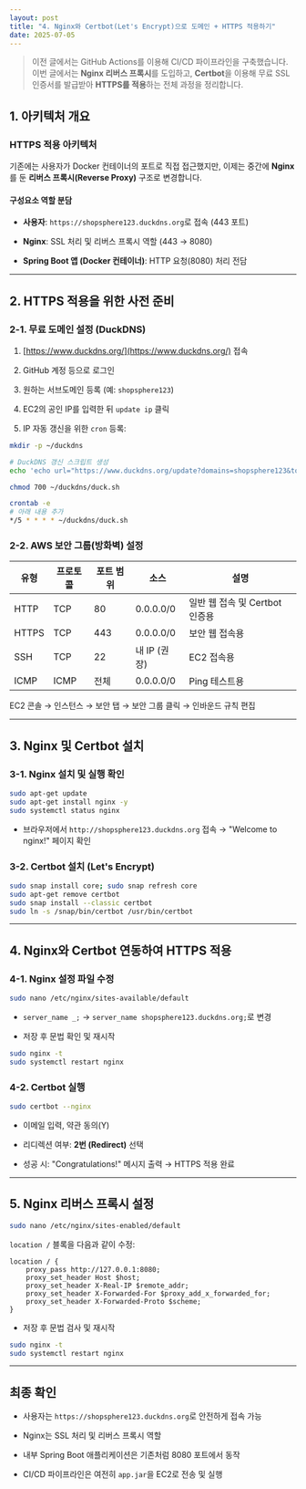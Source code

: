 ```yaml
---
layout: post  
title: "4. Nginx와 Certbot(Let's Encrypt)으로 도메인 + HTTPS 적용하기"  
date: 2025-07-05
---
```


> 이전 글에서는 GitHub Actions를 이용해 CI/CD 파이프라인을 구축했습니다. 이번 글에서는 **Nginx 리버스 프록시**를 도입하고, **Certbot**을 이용해 무료 SSL 인증서를 발급받아 **HTTPS를 적용**하는 전체 과정을 정리합니다.

## 1. 아키텍처 개요

### HTTPS 적용 아키텍처

기존에는 사용자가 Docker 컨테이너의 포트로 직접 접근했지만, 이제는 중간에 **Nginx**를 둔 **리버스 프록시(Reverse Proxy)** 구조로 변경합니다.

#### 구성요소 역할 분담

- **사용자**: `https://shopsphere123.duckdns.org`로 접속 (443 포트)
    
- **Nginx**: SSL 처리 및 리버스 프록시 역할 (443 → 8080)
    
- **Spring Boot 앱 (Docker 컨테이너)**: HTTP 요청(8080) 처리 전담
    

---

## 2. HTTPS 적용을 위한 사전 준비

### 2-1. 무료 도메인 설정 (DuckDNS)

1. [https://www.duckdns.org/](https://www.duckdns.org/) 접속
    
2. GitHub 계정 등으로 로그인
    
3. 원하는 서브도메인 등록 (예: `shopsphere123`)
    
4. EC2의 공인 IP를 입력한 뒤 `update ip` 클릭
    
5. IP 자동 갱신을 위한 `cron` 등록:
    

```bash
mkdir -p ~/duckdns

# DuckDNS 갱신 스크립트 생성
echo 'echo url="https://www.duckdns.org/update?domains=shopsphere123&token=YOUR_TOKEN&ip=" | curl -k -o ~/duckdns/duck.log -K -' > ~/duckdns/duck.sh

chmod 700 ~/duckdns/duck.sh

crontab -e
# 아래 내용 추가
*/5 * * * * ~/duckdns/duck.sh
```

### 2-2. AWS 보안 그룹(방화벽) 설정

|유형|프로토콜|포트 범위|소스|설명|
|---|---|---|---|---|
|HTTP|TCP|80|0.0.0.0/0|일반 웹 접속 및 Certbot 인증용|
|HTTPS|TCP|443|0.0.0.0/0|보안 웹 접속용|
|SSH|TCP|22|내 IP (권장)|EC2 접속용|
|ICMP|ICMP|전체|0.0.0.0/0|Ping 테스트용|

EC2 콘솔 → 인스턴스 → 보안 탭 → 보안 그룹 클릭 → 인바운드 규칙 편집

---

## 3. Nginx 및 Certbot 설치

### 3-1. Nginx 설치 및 실행 확인

```bash
sudo apt-get update
sudo apt-get install nginx -y
sudo systemctl status nginx
```

- 브라우저에서 `http://shopsphere123.duckdns.org` 접속 → "Welcome to nginx!" 페이지 확인
    

### 3-2. Certbot 설치 (Let's Encrypt)

```bash
sudo snap install core; sudo snap refresh core
sudo apt-get remove certbot
sudo snap install --classic certbot
sudo ln -s /snap/bin/certbot /usr/bin/certbot
```

---

## 4. Nginx와 Certbot 연동하여 HTTPS 적용

### 4-1. Nginx 설정 파일 수정

```bash
sudo nano /etc/nginx/sites-available/default
```

- `server_name _;` → `server_name shopsphere123.duckdns.org;`로 변경
    
- 저장 후 문법 확인 및 재시작
    

```bash
sudo nginx -t
sudo systemctl restart nginx
```

### 4-2. Certbot 실행

```bash
sudo certbot --nginx
```

- 이메일 입력, 약관 동의(Y)
    
- 리디렉션 여부: **2번 (Redirect)** 선택
    
- 성공 시: "Congratulations!" 메시지 출력 → HTTPS 적용 완료
    

---

## 5. Nginx 리버스 프록시 설정

```bash
sudo nano /etc/nginx/sites-enabled/default
```

`location /` 블록을 다음과 같이 수정:

```nginx
location / {
    proxy_pass http://127.0.0.1:8080;
    proxy_set_header Host $host;
    proxy_set_header X-Real-IP $remote_addr;
    proxy_set_header X-Forwarded-For $proxy_add_x_forwarded_for;
    proxy_set_header X-Forwarded-Proto $scheme;
}
```

- 저장 후 문법 검사 및 재시작
    

```bash
sudo nginx -t
sudo systemctl restart nginx
```

---

## 최종 확인

- 사용자는 `https://shopsphere123.duckdns.org`로 안전하게 접속 가능
    
- Nginx는 SSL 처리 및 리버스 프록시 역할
    
- 내부 Spring Boot 애플리케이션은 기존처럼 8080 포트에서 동작
    
- CI/CD 파이프라인은 여전히 `app.jar`을 EC2로 전송 및 실행
    
